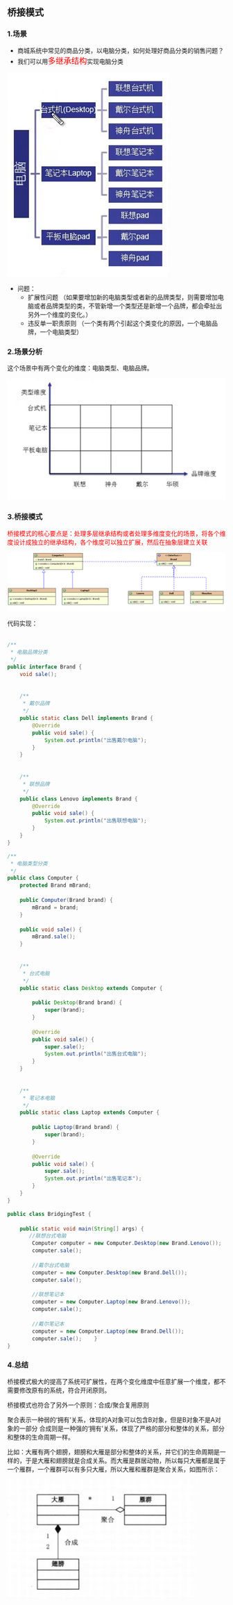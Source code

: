 ## 桥接模式

### 1.场景

- 商城系统中常见的商品分类，以电脑分类，如何处理好商品分类的销售问题？
- 我们可以用<font color=red size=4>多继承结构</font>实现电脑分类

![](bridging_extends.png)

- 问题：
	- 扩展性问题 （如果要增加新的电脑类型或者新的品牌类型，则需要增加电脑或者品牌类型的类，不管新增一个类型还是新增一个品牌，都会牵扯出另外一个维度的变化。）
	- 违反单一职责原则 （一个类有两个引起这个类变化的原因，一个电脑品牌，一个电脑类型）


### 2.场景分析

这个场景中有两个变化的维度：电脑类型、电脑品牌。

![](computer_dimension.png)


### 3.桥接模式

<font color=red>桥接模式的核心要点是：处理多层继承结构或者处理多维度变化的场景，将各个维度设计成独立的继承结构，各个维度可以独立扩展，然后在抽象层建立关联</font>

![](bridging_mode.png)

代码实现：

```java

/**
 * 电脑品牌分类
 */
public interface Brand {
    void sale();


    /**
     * 戴尔品牌
     */
    public static class Dell implements Brand {
        @Override
        public void sale() {
            System.out.println("出售戴尔电脑");
        }
    }


    /**
     * 联想品牌
     */
    public class Lenovo implements Brand {
        @Override
        public void sale() {
            System.out.println("出售联想电脑");
        }
    }
}
```

```java
/**
 * 电脑类型分类
 */
public class Computer {
    protected Brand mBrand;

    public Computer(Brand brand) {
        mBrand = brand;
    }

    public void sale() {
        mBrand.sale();
    }


    /**
     * 台式电脑
     */
    public static class Desktop extends Computer {

        public Desktop(Brand brand) {
            super(brand);
        }

        @Override
        public void sale() {
            super.sale();
            System.out.println("出售台式电脑");
        }
    }


    /**
     * 笔记本电脑
     */
    public static class Laptop extends Computer {

        public Laptop(Brand brand) {
            super(brand);
        }

        @Override
        public void sale() {
            super.sale();
            System.out.println("出售笔记本");
        }
    }
}
```

```java
public class BridgingTest {

    public static void main(String[] args) {
       //联想台式电脑
        Computer computer = new Computer.Desktop(new Brand.Lenovo());
        computer.sale();

        //戴尔台式电脑
        computer = new Computer.Desktop(new Brand.Dell());
        computer.sale();

        //联想笔记本
        computer = new Computer.Laptop(new Brand.Lenovo());
        computer.sale();

        //戴尔笔记本
        computer = new Computer.Laptop(new Brand.Dell());
        computer.sale();    }
}
```

### 4.总结

桥接模式极大的提高了系统可扩展性，在两个变化维度中任意扩展一个维度，都不需要修改原有的系统，符合开闭原则。

桥接模式也符合了另外一个原则：合成/聚合复用原则

聚合表示一种弱的‘拥有’关系，体现的A对象可以包含B对象，但是B对象不是A对象的一部分
合成则是一种强的‘拥有’关系，体现了严格的部分和整体的关系，部分和整体的生命周期一样。

比如：大雁有两个翅膀，翅膀和大雁是部分和整体的关系，并它们的生命周期是一样的，于是大雁和翅膀就是合成关系。而大雁是群居动物，所以每只大雁都是属于一个雁群，一个雁群可以有多只大雁，所以大雁和雁群是聚合关系，如图所示：

![](hecheng_juhe.png)